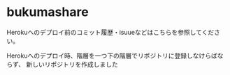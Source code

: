 # bukumashare

Herokuへのデプロイ前のコミット履歴・isuueなどはこちらを参照してください。

Herokuへのデプロイ時、階層を一つ下の階層でリポジトリに登録しなけらばならず、
新しいリポジトリを作成しました




